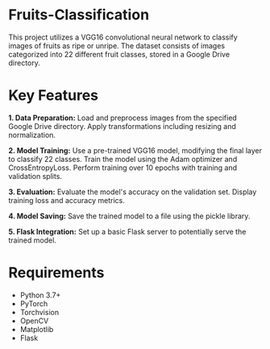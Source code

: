 # Fruits-Classification
This project utilizes a VGG16 convolutional neural network to classify images of fruits as ripe or unripe. The dataset consists of images categorized into 22 different fruit classes, stored in a Google Drive directory.

# Key Features
**1. Data Preparation:**
Load and preprocess images from the specified Google Drive directory.
Apply transformations including resizing and normalization.

**2. Model Training:**
Use a pre-trained VGG16 model, modifying the final layer to classify 22 classes.
Train the model using the Adam optimizer and CrossEntropyLoss.
Perform training over 10 epochs with training and validation splits.

**3. Evaluation:**
Evaluate the model's accuracy on the validation set.
Display training loss and accuracy metrics.

**4. Model Saving:**
Save the trained model to a file using the pickle library.

**5. Flask Integration:**
Set up a basic Flask server to potentially serve the trained model.

# Requirements
* Python 3.7+
* PyTorch
* Torchvision
* OpenCV
* Matplotlib
* Flask
